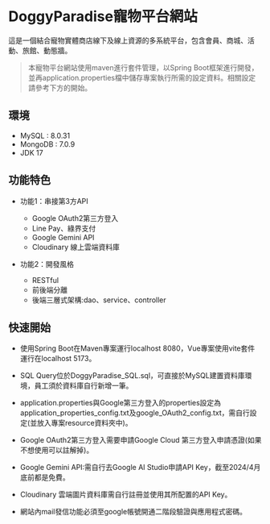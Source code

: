 # DoggyParadise寵物平台網站
這是一個結合寵物實體商店線下及線上資源的多系統平台，包含會員、商城、活動、旅館、動態牆。
>本寵物平台網站使用maven進行套件管理，以Spring Boot框架進行開發，並再application.properties檔中儲存專案執行所需的設定資料。相關設定請參考下方的開始。

## 環境
- MySQL : 8.0.31
- MongoDB : 7.0.9
- JDK 17
## 功能特色

- 功能1：串接第3方API
    - Google OAuth2第三方登入
    - Line Pay、綠界支付
    - Google Gemini API
    - Cloudinary 線上雲端資料庫
     
- 功能2：開發風格
    - RESTful
    - 前後端分離
    - 後端三層式架構:dao、service、controller

## 快速開始

- 使用Spring Boot在Maven專案運行localhost 8080，Vue專案使用vite套件運行在localhost 5173。

- SQL Query位於DoggyParadise_SQL.sql，可直接於MySQL建置資料庫環境，員工須於資料庫自行新增一筆。

- application.properties與Google第三方登入的properties設定為application_properties_config.txt及google_OAuth2_config.txt，需自行設定(並放入專案resource資料夾中)。

- Google OAuth2第三方登入需要申請Google Cloud 第三方登入申請憑證(如果不想使用可以註解掉)。

- Google Gemini API:需自行去Google AI Studio申請API Key，截至2024/4月底前都是免費。

- Cloudinary 雲端圖片資料庫需自行註冊並使用其所配置的API Key。

- 網站內mail發信功能必須至google帳號開通二階段驗證與應用程式密碼。
